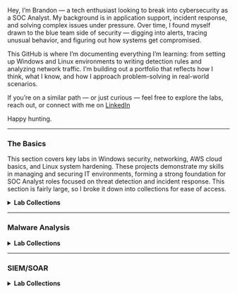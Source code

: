 Hey, I’m Brandon — a tech enthusiast looking to break into cybersecurity as a SOC Analyst. My background is in application support, incident response, and solving complex issues under pressure. Over time, I found myself drawn to the blue team side of security — digging into alerts, tracing unusual behavior, and figuring out how systems get compromised.

This GitHub is where I’m documenting everything I’m learning: from setting up Windows and Linux environments to writing detection rules and analyzing network traffic. I’m building out a portfolio that reflects how I think, what I know, and how I approach problem-solving in real-world scenarios.

If you’re on a similar path — or just curious — feel free to explore the labs, reach out, or connect with me on [LinkedIn](https://www.linkedin.com/in/brandon-kinal-463a8b219/)

Happy hunting. 

---

### The Basics
This section covers key labs in Windows security, networking, AWS cloud basics, and Linux system hardening. These projects demonstrate my skills in managing and securing IT environments, forming a strong foundation for SOC Analyst roles focused on threat detection and incident response. This section is fairly large, so I broke it down into collections for ease of access. 

<details>
  <summary><strong>Lab Collections</strong></summary>

## [Windows Security & Active Directory](https://github.com/bekinal/Windows-Security-Active-Directory)  
System administration and security configuration labs that reflect my ability to **manage, harden, and monitor enterprise Windows environments** — critical skills for SOC Analysts working in real-world infrastructures, especially in AD-heavy corporate networks.

## [Networking](https://github.com/bekinal/Networking)  
This lab series highlights my **hands-on experience with configuring, analyzing, and securing enterprise network infrastructure**. These skills allow me to **detect abnormal network behavior**, identify misconfigurations, and understand how attacks propagate through network layers — all essential for effective threat detection and incident response.

## [AWS Cloud Basics & Security](https://github.com/bekinal/AWS-Cloud-Basics-Security-)  
This section highlights my hands-on experience deploying and securing cloud resources in AWS. With cloud adoption continuing to accelerate, SOC Analysts are increasingly expected to understand cloud-native infrastructure, IAM, billing controls, and perimeter defenses. These labs demonstrate my ability to build, monitor, and defend cloud environments — preparing me for real-world detection and response scenarios in the cloud.

## [Linux Security](https://github.com/bekinal/Linux-Security)  
This lab collection demonstrates my ability to secure, audit, and automate Linux environments — skills increasingly vital for SOC Analysts in hybrid infrastructures. From access controls and backup scripting to service hardening and integrity monitoring, these projects show I can detect misconfigurations, maintain secure baselines, and respond to incidents in Linux systems.

</details>

---

### Malware Analysis

<details>
  <summary><strong>Lab Collections</strong></summary>

<!-- Add your malware analysis content here -->
[Installing FlareVM to a Windows Machine](https://github.com/bekinal/Setting-up-a-FlareVM-Box)

</details>

---

### SIEM/SOAR

<details>
  <summary><strong>Lab Collections</strong></summary>

<!-- Add your SIEM content here -->
Coming soon: Labs involving SIEM configuration, log ingestion, alert tuning, and incident triage with platforms like Splunk and Wazuh.

</details>

<!--

Here are some ideas to get you started:

- 🔭 I’m currently working on ...
- 🌱 I’m currently learning ...
- 👯 I’m looking to collaborate on ...
- 🤔 I’m looking for help with ...
- 💬 Ask me about ...
- 📫 How to reach me: ...
- 😄 Pronouns: ...
- ⚡ Fun fact: ...
-->
